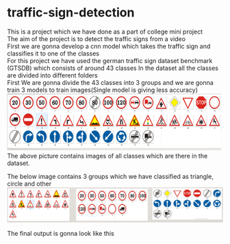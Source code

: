 # traffic-sign-detection
This is a project which we have done as a part of college mini project  
The aim of the project is to detect the traffic signs from a video  
First we are gonna develop a cnn model which takes the traffic sign and classifies it to one of the classes  
For this project we have used the german traffic sign dataset benchmark (GTSDB) which consists of around 43 classes In the dataset all the classes are divided into different folders  
First We are gonna divide the 43 classes into 3 groups and we are gonna train 3 models to train images(Single model is giving less accuracy)
![test image 1](/images/dataset-classes.png)
The above picture contains images of all classes which are there in the dataset.    

The below image contains 3 groups which we have classified as triangle, circle and other
![test image 2](/images/3-groups.png)  

The final output is gonna look like this
